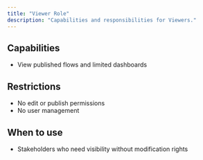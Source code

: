 ```yaml
---
title: "Viewer Role"
description: "Capabilities and responsibilities for Viewers."
---
```


## Capabilities

- View published flows and limited dashboards

## Restrictions

- No edit or publish permissions
- No user management

## When to use

- Stakeholders who need visibility without modification rights
